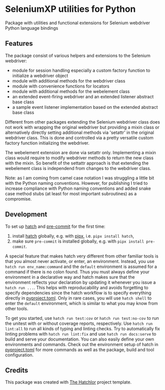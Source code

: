 # SeleniumXP utilities for Python

Package with utilities and functional extensions for Selenium webdriver Python language bindings

## Features

The package consist of various helpers and extensions to the Selenium webdriver:

- module for session handling especially a custom factory function to initialize a webdriver object
- module with additional methods for the webdriver class
- module with convenience functions for locators
- module with additional methods for the webelement class
- an extended event-firing webdriver and an extended listener abstract base class
- a sample event listener implementation based on the extended abstract base class

Different from other packages extending the Selenium webdriver class does not work with
wrapping the original webdriver but providing a mixin class or alternatively directly setting
additional methods via 'setattr' in the original webdriver class. This is done and controlled
via a pretty versatile custom factory function initializing the webdriver.

The webelement extension are done via setattr only. Implementing a mixin class would require
to modify webdriver methods to return the new class with the mixin. So benefit of the
settattr approach is that extending the webelement class is independend from changes to the
webdriver class.

Note: as I am coming from camel case notation I was struggling a little bit with the Python naming conventions.
However, for publishing I tried to increase compliance with Python naming conventions and added snake case
method stubs (at least for most important subroutines) as a compromise.

## Development

To set up [hatch] and [pre-commit] for the first time:

1. install [hatch] globally, e.g. with [pipx], i.e. `pipx install hatch`,
2. make sure `pre-commit` is installed globally, e.g. with `pipx install pre-commit`.

A special feature that makes hatch very different from other familiar tools is that you almost never
activate, or enter, an environment. Instead, you use `hatch run env_name:command` and the `default` environment
is assumed for a command if there is no colon found. Thus you must always define your environment in a declarative
way and hatch makes sure that the environment reflects your declaration by updating it whenever you issue
a `hatch run ...`. This helps with reproducability and avoids forgetting to specify dependencies since the
hatch workflow is to specify everything directly in [pyproject.toml](pyproject.toml). Only in rare cases, you
will use `hatch shell` to enter the `default` environment, which is similar to what you may know from other tools.

To get you started, use `hatch run test:cov` or `hatch run test:no-cov` to run the unitest with or without coverage reports,
respectively. Use `hatch run lint:all` to run all kinds of typing and linting checks. Try to automatically fix linting
problems with `hatch run lint:fix` and use `hatch run docs:serve` to build and serve your documentation.
You can also easily define your own environments and commands. Check out the environment setup of hatch
in [pyproject.toml](pyproject.toml) for more commands as well as the package, build and tool configuration.

## Credits

This package was created with [The Hatchlor] project template.

[The Hatchlor]: https://github.com/florianwilhelm/the-hatchlor
[pipx]: https://pypa.github.io/pipx/
[hatch]: https://hatch.pypa.io/
[pre-commit]: https://pre-commit.com/
